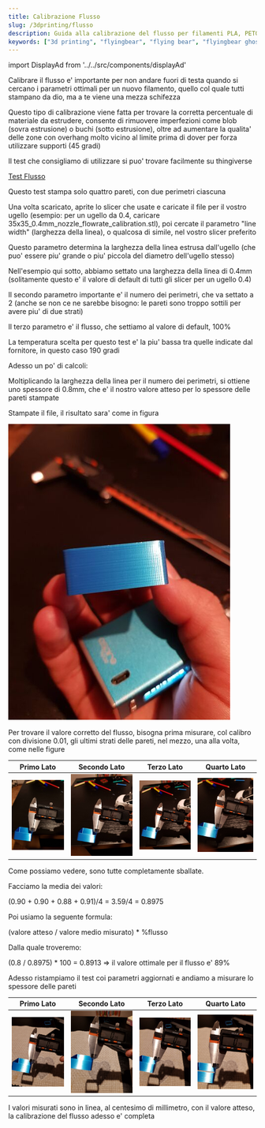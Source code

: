 ```yaml
---
title: Calibrazione Flusso
slug: /3dprinting/flusso
description: Guida alla calibrazione del flusso per filamenti PLA, PETG, ABS per la stampante 3d Flyingbear Ghost
keywords: ["3d printing", "flyingbear", "flying bear", "flyingbear ghost", "calibration", "flow", "flow calibration"]
---
```

import DisplayAd from '../../src/components/displayAd'


<script async src="//pagead2.googlesyndication.com/pagead/js/adsbygoogle.js"></script>

Calibrare il flusso e' importante per non andare fuori di testa quando si cercano i parametri ottimali per un nuovo filamento, quello col quale tutti stampano da dio, ma a te viene una mezza schifezza

Questo tipo di calibrazione viene fatta per trovare la corretta percentuale di materiale da estrudere, consente di rimuovere imperfezioni come blob (sovra estrusione) o buchi (sotto estrusione), oltre ad aumentare la qualita' delle zone con overhang molto vicino al limite prima di dover per forza utilizzare supporti (45 gradi)

Il test che consigliamo di utilizzare si puo' trovare facilmente su thingiverse

[Test Flusso](https://www.thingiverse.com/thing:3397997)

<DisplayAd/>

Questo test stampa solo quattro pareti, con due perimetri ciascuna

Una volta scaricato, aprite lo slicer che usate e caricate il file per il vostro ugello (esempio: per un ugello da 0.4, caricare 35x35_0.4mm_nozzle_flowrate_calibration.stl), poi cercate il parametro "line width" (larghezza della linea), o qualcosa di simile, nel vostro slicer preferito

Questo parametro determina la larghezza della linea estrusa dall'ugello (che puo' essere piu' grande o piu' piccola del diametro dell'ugello stesso)

Nell'esempio qui sotto, abbiamo settato una larghezza della linea di 0.4mm (solitamente questo e' il valore di default di tutti gli slicer per un ugello 0.4) 

Il secondo parametro importante e' il numero dei perimetri, che va settato a 2 (anche se non ce ne sarebbe bisogno: le pareti sono troppo sottili per avere piu' di due strati)

Il terzo parametro e' il flusso, che settiamo al valore di default, 100%

La temperatura scelta per questo test e' la piu' bassa tra quelle indicate dal fornitore, in questo caso 190 gradi

Adesso un po' di calcoli:

Moltiplicando la larghezza della linea per il numero dei perimetri, si ottiene uno spessore di 0.8mm, che e' il nostro valore atteso per lo spessore delle pareti stampate

Stampate il file, il risultato sara' come in figura

[ ![Prima stampa calcolo flusso](/img/primaStampaFlow.jpg) ](/img/primaStampaFlow.jpg)

<DisplayAd/>

Per trovare il valore corretto del flusso, bisogna prima misurare, col calibro con divisione 0.01, gli ultimi strati delle pareti, nel mezzo, una alla volta, come nelle figure


Primo Lato  | Secondo Lato | Terzo Lato  | Quarto Lato  
:----------:|:------------:|:-----------:|:------------:
[![](/img/beforeCalib1.jpg)](/img/beforeCalib1.jpg)|  [![](/img/beforeCalib2.jpg)](/img/beforeCalib2.jpg)|  [![](/img/beforeCalib3.jpg)](/img/beforeCalib3.jpg)|  [![](/img/beforeCalib4.jpg)](/img/beforeCalib4.jpg)



Come possiamo vedere, sono tutte completamente sballate.

Facciamo la media dei valori:

(0.90 + 0.90 + 0.88 + 0.91)/4 = 3.59/4 = 0.8975

Poi usiamo la seguente formula:

(valore atteso / valore medio misurato) * %flusso

Dalla quale troveremo:

(0.8 / 0.8975) * 100 = 0.8913 => il valore ottimale per il flusso e' 89%

Adesso ristampiamo il test coi parametri aggiornati e andiamo a misurare lo spessore delle pareti

Primo Lato  | Secondo Lato | Terzo Lato  | Quarto Lato  
:----------:|:------------:|:-----------:|:------------:
[![](/img/afterCalib1.jpg)](/img/afterCalib1.jpg)  |  [![](/img/afterCalib2.jpg)](/img/afterCalib2.jpg)  | [![](/img/afterCalib3.jpg)](/img/afterCalib3.jpg)  |  [![](/img/afterCalib4.jpg)](/img/afterCalib4.jpg)


I valori misurati sono in linea, al centesimo di millimetro, con il valore atteso, la calibrazione del flusso adesso e' completa

<DisplayAd/>